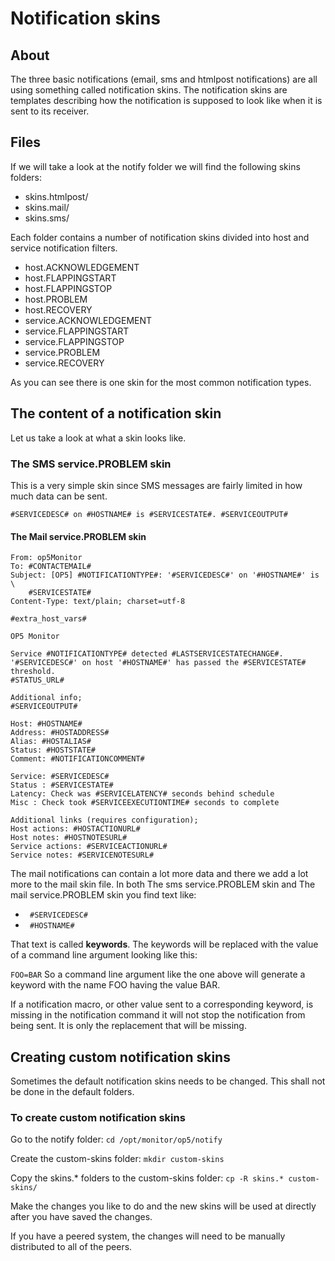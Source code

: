# Notification skins

## About

The three basic notifications (email, sms and htmlpost notifications) are all using something called notification skins. The notification skins are templates describing how the notification is supposed to look like when it is sent to its receiver.

## Files

If we will take a look at the notify folder we will find the following skins folders:

- skins.htmlpost/
- skins.mail/
- skins.sms/

Each folder contains a number of notification skins divided into host and service notification filters.

- host.ACKNOWLEDGEMENT
- host.FLAPPINGSTART
- host.FLAPPINGSTOP
- host.PROBLEM
- host.RECOVERY
- service.ACKNOWLEDGEMENT
- service.FLAPPINGSTART
- service.FLAPPINGSTOP
- service.PROBLEM
- service.RECOVERY

As you can see there is one skin for the most common notification types.

## The content of a notification skin

Let us take a look at what a skin looks like.

### The SMS service.PROBLEM skin

This is a very simple skin since SMS messages are fairly limited in how much data can be sent.

`#SERVICEDESC# on #HOSTNAME# is #SERVICESTATE#. #SERVICEOUTPUT# `

#### The Mail service.PROBLEM skin

```
From: op5Monitor 
To: #CONTACTEMAIL# 
Subject: [OP5] #NOTIFICATIONTYPE#: '#SERVICEDESC#' on '#HOSTNAME#' is \
	#SERVICESTATE#
Content-Type: text/plain; charset=utf-8

#extra_host_vars#

OP5 Monitor

Service #NOTIFICATIONTYPE# detected #LASTSERVICESTATECHANGE#. 
'#SERVICEDESC#' on host '#HOSTNAME#' has passed the #SERVICESTATE# threshold.
#STATUS_URL#

Additional info;
#SERVICEOUTPUT#

Host: #HOSTNAME# 
Address: #HOSTADDRESS# 
Alias: #HOSTALIAS# 
Status: #HOSTSTATE# 
Comment: #NOTIFICATIONCOMMENT#

Service: #SERVICEDESC# 
Status : #SERVICESTATE# 
Latency: Check was #SERVICELATENCY# seconds behind schedule 
Misc : Check took #SERVICEEXECUTIONTIME# seconds to complete

Additional links (requires configuration);
Host actions: #HOSTACTIONURL# 
Host notes: #HOSTNOTESURL#
Service actions: #SERVICEACTIONURL# 
Service notes: #SERVICENOTESURL# 
```

The mail notifications can contain a lot more data and there we add a lot more to the mail skin file.
In both The sms service.PROBLEM skin and The mail service.PROBLEM skin you find text like:

- ` #SERVICEDESC#`
- ` #HOSTNAME#`

That text is called **keywords**. The keywords will be replaced with the value of a command line argument looking like this:

`FOO=BAR`
 So a command line argument like the one above will generate a keyword with the name FOO having the value BAR.

If a notification macro, or other value sent to a corresponding keyword, is missing in the notification command it will not stop the notification from being sent. It is only the replacement that will be missing.

## Creating custom notification skins

Sometimes the default notification skins needs to be changed. This shall not be done in the default folders.

### To create custom notification skins

Go to the notify folder: `cd /opt/monitor/op5/notify`

Create the custom-skins folder: `mkdir custom-skins`

Copy the skins.\* folders to the custom-skins folder: `cp -R skins.* custom-skins/`

Make the changes you like to do and the new skins will be used at directly after you have saved the changes.

If you have a peered system, the changes will need to be manually distributed to all of the peers.

